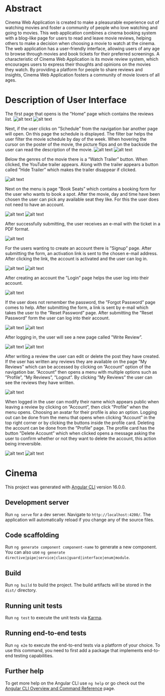 # Abstract
Cinema Web Application is created to make a pleasurable experience out of watching movies and foster a community of people who love watching and going to movies.
This web application combines a cinema booking system with a blog-like page for
users to read and leave movie reviews, helping others to make a decision when
choosing a movie to watch at the cinema. The web application has a user-friendly
interface, allowing users of any age to browse through movies and book tickets for
their preferred screenings.
A characteristic of Cinema Web Application is its movie review system, which encourages users to express their thoughts and opinions on the movies they watch.
By providing a platform for people to share reviews and insights, Cinema Web
Application fosters a community of movie lovers of all ages.

# Description of User Interface
The first page that opens is the ”Home” page which contains the reviews list.
![alt text](image.png)
![alt text](image-1.png)



Next, if the user clicks on ”Schedule” from the navigation bar another page
will open. On this page the schedule is displayed. The filter bar helps the user filter the movie schedule by day of the week. When hovering the cursor on the poster of the movie, the picture flips and on the backside the user can read the description of the movie.
![alt text](image-2.png)
![alt text](image-3.png)

Below the genres of the movie there is a ”Watch Trailer” button. When clicked,
the YouTube trailer appears. Along with the trailer appears a button called
”Hide Trailer” which makes the trailer disappear if clicked.

![alt text](image-4.png)


Next on the menu is page ”Book Seats” which contains a booking form for
the user who wants to book a spot.
After the movie, day and time have been chosen the user can pick any available
seat they like. For this the user does not need to have an account.

![alt text](image-5.png)
![alt text](image-6.png)


After successfully submitting, the user receives an e-mail with the ticket in
a PDF format.

![alt text](image-7.png)


For the users wanting to create an account there is ”Signup” page.
After submitting the form, an activation link is sent to the chosen e-mail address. After clicking the link, the account is activated and the user can log in.

![alt text](image-8.png)
![alt text](image-9.png)


After creating an account the ”Login” page helps the user log into their
account.

![alt text](image-10.png)


If the user does not remember the password, the ”Forgot Password” page comes
to help.
After submitting the form, a link is sent by e-mail which takes the user to the ”Reset Password” page. After submitting the ”Reset Password” form the
user can log into their account.

![alt text](image-11.png)
![alt text](image-12.png)

After logging in, the user will see a new page called ”Write Review”.

![alt text](image-13.png)
![alt text](image-14.png)


After writing a review the user can edit or delete the post they have created.
If the user has written any reviews they are available on the page ”My Reviews” which can be accessed by clicking on ”Account” option of the navigation bar.
”Account” then opens a menu with multiple options such as ”Profile”, ”My Reviews”, ”Logout”. By clicking ”My Reviews” the user can see the reviews they
have written.

![alt text](image-15.png)


When logged in the user can modify their name which appears public when
leaving a review by clicking on ”Account”, then click ”Profile” when the menu
opens. Choosing an avatar for their profile is also an option.
Logging out can be done from the menu that opens when clicking ”Account” in the top right corner or by clicking the buttons inside the profile card.
Deleting the account can be done from the ”Profile” page. The profile card has
the button ”Delete Account” which when clicked opens a message asking the
user to confirm whether or not they want to delete the account, this action being irreversible.

![alt text](image-16.png)
![alt text](image-17.png)




















# Cinema

This project was generated with [Angular CLI](https://github.com/angular/angular-cli) version 16.0.0.

## Development server

Run `ng serve` for a dev server. Navigate to `http://localhost:4200/`. The application will automatically reload if you change any of the source files.

## Code scaffolding

Run `ng generate component component-name` to generate a new component. You can also use `ng generate directive|pipe|service|class|guard|interface|enum|module`.

## Build

Run `ng build` to build the project. The build artifacts will be stored in the `dist/` directory.

## Running unit tests

Run `ng test` to execute the unit tests via [Karma](https://karma-runner.github.io).

## Running end-to-end tests

Run `ng e2e` to execute the end-to-end tests via a platform of your choice. To use this command, you need to first add a package that implements end-to-end testing capabilities.

## Further help

To get more help on the Angular CLI use `ng help` or go check out the [Angular CLI Overview and Command Reference](https://angular.io/cli) page.

